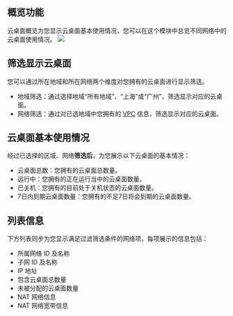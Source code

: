 ## 概览功能
云桌面概览为您显示云桌面基本使用情况，您可以在这个模块中总览不同网络中的云桌面使用情况。
![](https://main.qcloudimg.com/raw/ef04259d90fba05797b35297ad54f9f3.png)

## 筛选显示云桌面
您可以通过所在地域和所在网络两个维度对您拥有的云桌面进行显示筛选。
- 地域筛选：通过选择地域“所有地域”、“上海”或“广州”，筛选显示对应的云桌面。
- 网络筛选：通过对已选地域中您拥有的 [VPC](https://cloud.tencent.com/document/product/215) 信息，筛选显示对应的云桌面。

## 云桌面基本使用情况
经过已选择的区域、网络**筛选后**，为您展示以下云桌面的基本情况：
- 云桌面总数：您拥有的云桌面总数量。
- 运行中：您拥有的正在运行当中的云桌面数量。
- 已关机：您拥有的目前处于关机状态的云桌面数量。
- 7日内到期云桌面数量：您拥有的不足7日将会到期的云桌面数量。

## 列表信息
下方列表同步为您显示满足过滤筛选条件的网络项，每项展示的信息包括：
- 所属网络 ID 及名称
- 子网 ID 及名称
- IP 地址
- 包含云桌面总数量
- 未被分配的云桌面数量
- NAT 网络信息
- NAT 网络宽带信息
